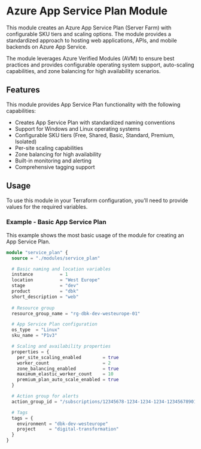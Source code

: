 # Azure App Service Plan Module

This module creates an Azure App Service Plan (Server Farm) with configurable SKU tiers and scaling options. 
The module provides a standardized approach to hosting web applications, APIs, and mobile backends on Azure App Service.

The module leverages Azure Verified Modules (AVM) to ensure best practices and provides configurable 
operating system support, auto-scaling capabilities, and zone balancing for high availability scenarios.

## Features

This module provides App Service Plan functionality with the following capabilities:

- Creates App Service Plan with standardized naming conventions
- Support for Windows and Linux operating systems
- Configurable SKU tiers (Free, Shared, Basic, Standard, Premium, Isolated)
- Per-site scaling capabilities
- Zone balancing for high availability
- Built-in monitoring and alerting
- Comprehensive tagging support

## Usage

To use this module in your Terraform configuration, you'll need to provide values for the required variables.

### Example - Basic App Service Plan

This example shows the most basic usage of the module for creating an App Service Plan.
```terraform
module "service_plan" {
  source = "./modules/service_plan"

  # Basic naming and location variables
  instance          = 1
  location          = "West Europe"
  stage             = "dev"
  product           = "dbk"
  short_description = "web"
  
  # Resource group
  resource_group_name = "rg-dbk-dev-westeurope-01"

  # App Service Plan configuration
  os_type  = "Linux"
  sku_name = "P1v3"

  # Scaling and availability properties
  properties = {
    per_site_scaling_enabled        = true
    worker_count                    = 2
    zone_balancing_enabled          = true
    maximum_elastic_worker_count    = 10
    premium_plan_auto_scale_enabled = true
  }

  # Action group for alerts
  action_group_id = "/subscriptions/12345678-1234-1234-1234-123456789012/resourceGroups/rg-monitoring/providers/Microsoft.Insights/actionGroups/ag-dbk-webapp-alerts"

  # Tags
  tags = {
    environment = "dbk-dev-westeurope"
    project     = "digital-transformation"
  }
}
```